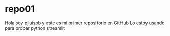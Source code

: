 # repo01
Hola soy pjluispb y este es mi primer repositorio en GitHub
Lo estoy usando para probar python streamlit 
